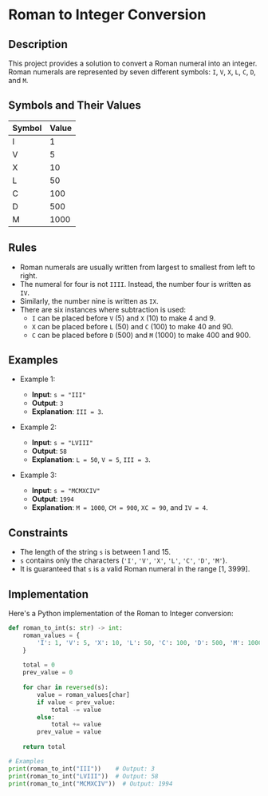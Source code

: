 
# Roman to Integer Conversion

## Description
This project provides a solution to convert a Roman numeral into an integer. Roman numerals are represented by seven different symbols: `I`, `V`, `X`, `L`, `C`, `D`, and `M`.

## Symbols and Their Values
| Symbol | Value |
| ------ | ----- |
| I      | 1     |
| V      | 5     |
| X      | 10    |
| L      | 50    |
| C      | 100   |
| D      | 500   |
| M      | 1000  |

## Rules
- Roman numerals are usually written from largest to smallest from left to right.
- The numeral for four is not `IIII`. Instead, the number four is written as `IV`.
- Similarly, the number nine is written as `IX`.
- There are six instances where subtraction is used:
  - `I` can be placed before `V` (5) and `X` (10) to make 4 and 9.
  - `X` can be placed before `L` (50) and `C` (100) to make 40 and 90.
  - `C` can be placed before `D` (500) and `M` (1000) to make 400 and 900.

## Examples
- Example 1:
  - **Input**: `s = "III"`
  - **Output**: `3`
  - **Explanation**: `III = 3`.

- Example 2:
  - **Input**: `s = "LVIII"`
  - **Output**: `58`
  - **Explanation**: `L = 50`, `V = 5`, `III = 3`.

- Example 3:
  - **Input**: `s = "MCMXCIV"`
  - **Output**: `1994`
  - **Explanation**: `M = 1000`, `CM = 900`, `XC = 90`, and `IV = 4`.

## Constraints
- The length of the string `s` is between 1 and 15.
- `s` contains only the characters (`'I'`, `'V'`, `'X'`, `'L'`, `'C'`, `'D'`, `'M'`).
- It is guaranteed that `s` is a valid Roman numeral in the range [1, 3999].

## Implementation
Here's a Python implementation of the Roman to Integer conversion:

```python
def roman_to_int(s: str) -> int:
    roman_values = {
        'I': 1, 'V': 5, 'X': 10, 'L': 50, 'C': 100, 'D': 500, 'M': 1000
    }
    
    total = 0
    prev_value = 0
    
    for char in reversed(s):
        value = roman_values[char]
        if value < prev_value:
            total -= value
        else:
            total += value
        prev_value = value
    
    return total

# Examples
print(roman_to_int("III"))    # Output: 3
print(roman_to_int("LVIII"))  # Output: 58
print(roman_to_int("MCMXCIV"))  # Output: 1994
